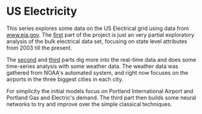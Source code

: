 # US Electricity

This series explores some data on the US Electrical grid using data from www.eia.gov.
The [first](ELEC_explore) part of the project is just an very partial exploratory analysis of
the bulk electrical data set, focusing on state level attributes from 2003 till the present.

The [second](EBA_explore) and [third](EBA_RNN) parts dig more into the real-time data and does some time-series
analysis with some weather data.  The weather data was gathered from NOAA's automated
system, and right now focuses on the airports in the three biggest cities in each city. 

For simplicity the initial models focus on Portland International Airport and 
Portland Gas and Electric's demand.
The third part then builds some neural networks to try and improve over the simple classical
techniques. 
